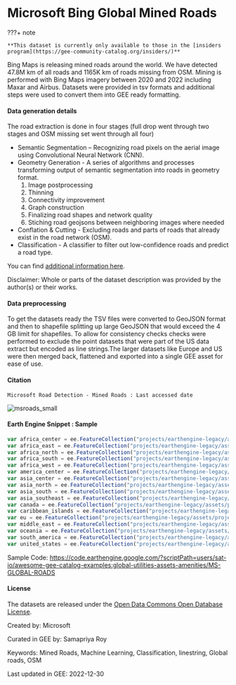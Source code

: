 # Microsoft Bing Global Mined Roads

<div class="result" markdown>

???+ note

    **This dataset is currently only available to those in the [insiders program](https://gee-community-catalog.org/insiders/)**

</div>

Bing Maps is releasing mined roads around the world. We have detected 47.8M km of all roads and 1165K km of roads missing from OSM. Mining is performed with Bing Maps imagery between 2020 and 2022 including Maxar and Airbus. Datasets were provided in tsv formats and additional steps were used to convert them into GEE ready formatting.

#### Data generation details
The road extraction is done in four stages (full drop went through two stages and OSM missing set went through all four)

+ Semantic Segmentation – Recognizing road pixels on the aerial image using Convolutional Neural Network (CNN).
+ Geometry Generation - A series of algorithms and processes transforming output of semantic segmentation into roads in geometry format.
    1. Image postprocessing
    2. Thinning
    3. Connectivity improvement
    4. Graph construction
    5. Finalizing road shapes and network quality
    6. Stiching road geojsons between neighboring images where needed
+ Conflation & Cutting - Excluding roads and parts of roads that already exist in the road network (OSM).
+ Classification - A classifier to filter out low-confidence roads and predict a road type.

You can find [additional information here](https://github.com/microsoft/RoadDetections).

Disclaimer: Whole or parts of the dataset description was provided by the author(s) or their works.

#### Data preprocessing
To get the datasets ready the TSV files were converted to GeoJSON format and then to shapefile splitting up large GeoJSON that would exceed the 4 GB limit for shapefiles. To allow for consistency checks checks were performed to exclude the point datasets that were part of the US data extract but encoded as line strings.The larger datasets like Europe and US were then merged back, flattened and exported into a single GEE asset for ease of use.

#### Citation

```
Microsoft Road Detection - Mined Roads : Last accessed date
```

![msroads_small](https://user-images.githubusercontent.com/6677629/211210802-76ccff90-3b0e-4ed1-bbde-e6a035d752a9.gif)

#### Earth Engine Snippet : Sample

```js
var africa_center = ee.FeatureCollection("projects/earthengine-legacy/assets/projects/sat-io/open-datasets/MSRoads/Africa/AfricaCenter");
var africa_east = ee.FeatureCollection("projects/earthengine-legacy/assets/projects/sat-io/open-datasets/MSRoads/Africa/AfricaEast");
var africa_north = ee.FeatureCollection("projects/earthengine-legacy/assets/projects/sat-io/open-datasets/MSRoads/Africa/AfricaNorth");
var africa_south = ee.FeatureCollection("projects/earthengine-legacy/assets/projects/sat-io/open-datasets/MSRoads/Africa/AfricaSouth");
var africa_west = ee.FeatureCollection("projects/earthengine-legacy/assets/projects/sat-io/open-datasets/MSRoads/Africa/AfricaWest");
var america_center = ee.FeatureCollection("projects/earthengine-legacy/assets/projects/sat-io/open-datasets/MSRoads/AmericaCenter");
var asia_center = ee.FeatureCollection("projects/earthengine-legacy/assets/projects/sat-io/open-datasets/MSRoads/Asia/AsiaCenter");
var asia_north = ee.FeatureCollection("projects/earthengine-legacy/assets/projects/sat-io/open-datasets/MSRoads/Asia/AsiaNorth");
var asia_south = ee.FeatureCollection("projects/earthengine-legacy/assets/projects/sat-io/open-datasets/MSRoads/Asia/AsiaSouth");
var asia_southeast = ee.FeatureCollection("projects/earthengine-legacy/assets/projects/sat-io/open-datasets/MSRoads/Asia/AsiaSouthEast");
var canada = ee.FeatureCollection("projects/earthengine-legacy/assets/projects/sat-io/open-datasets/MSRoads/Canada");
var caribbean_islands = ee.FeatureCollection("projects/earthengine-legacy/assets/projects/sat-io/open-datasets/MSRoads/CaribbeanIslands");
var eu = ee.FeatureCollection("projects/earthengine-legacy/assets/projects/sat-io/open-datasets/MSRoads/EU");
var middle_east = ee.FeatureCollection("projects/earthengine-legacy/assets/projects/sat-io/open-datasets/MSRoads/MiddleEast");
var oceania = ee.FeatureCollection("projects/earthengine-legacy/assets/projects/sat-io/open-datasets/MSRoads/Oceania");
var south_america = ee.FeatureCollection("projects/earthengine-legacy/assets/projects/sat-io/open-datasets/MSRoads/SouthAmerica");
var united_states = ee.FeatureCollection("projects/earthengine-legacy/assets/projects/sat-io/open-datasets/MSRoads/US");
```

Sample Code: https://code.earthengine.google.com/?scriptPath=users/sat-io/awesome-gee-catalog-examples:global-utilities-assets-amenities/MS-GLOBAL-ROADS


#### License

The datasets are released under the [Open Data Commons Open Database License](https://spdx.org/licenses/ODbL-1.0.html).

Created by: Microsoft

Curated in GEE by: Samapriya Roy

Keywords: Mined Roads, Machine Learning, Classification, linestring, Global roads, OSM

Last updated in GEE: 2022-12-30
